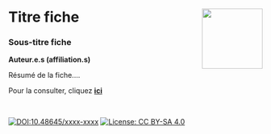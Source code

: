 # Titre fiche [<img src="https://rzine.fr/img/Rzine_logo.png"  align="right" width="120"/>](http://rzine.fr/)
### Sous-titre fiche
**Auteur.e.s (affiliation.s)**
<br/>  

Résumé de la fiche....


Pour la consulter, cliquez [**ici**](https://rzine.fr/docs/........./index.html)

<br/>  

[![DOI:10.48645/xxxx-xxxx](https://zenodo.org/badge/DOI/10.48645/xxxx-xxxx.svg)](https://doi.org/10.48645/xxxx-xxxx)
[![License: CC BY-SA 4.0](https://img.shields.io/badge/License-CC%20BY--SA%204.0-lightgrey.svg)](http://creativecommons.org/licenses/by-sa/4.0/)

